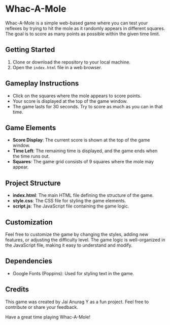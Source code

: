 # Whac-A-Mole

Whac-A-Mole is a simple web-based game where you can test your reflexes by trying to hit the mole as it randomly appears in different squares. The goal is to score as many points as possible within the given time limit.

## Getting Started

1. Clone or download the repository to your local machine.
2. Open the `index.html` file in a web browser.

## Gameplay Instructions

- Click on the squares where the mole appears to score points.
- Your score is displayed at the top of the game window.
- The game lasts for 30 seconds. Try to score as much as you can in that time.

## Game Elements

- **Score Display**: The current score is shown at the top of the game window.
- **Time Left**: The remaining time is displayed, and the game ends when the time runs out.
- **Squares**: The game grid consists of 9 squares where the mole may appear.

## Project Structure

- **index.html**: The main HTML file defining the structure of the game.
- **style.css**: The CSS file for styling the game elements.
- **script.js**: The JavaScript file containing the game logic.

## Customization

Feel free to customize the game by changing the styles, adding new features, or adjusting the difficulty level. The game logic is well-organized in the JavaScript file, making it easy to understand and modify.

## Dependencies

- Google Fonts (Poppins): Used for styling text in the game.

## Credits

This game was created by Jai Anurag Y as a fun project. Feel free to contribute or share your feedback.

Have a great time playing Whac-A-Mole!
